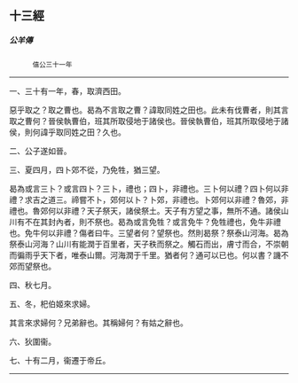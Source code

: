 

## 十三經

##### 公羊傳
　　　`僖公三十一年`

* * *

一、三十有一年，春，取濟西田。

惡乎取之？取之曹也。曷為不言取之曹？諱取同姓之田也。此未有伐曹者，則其言取之曹何？晉侯執曹伯，班其所取侵地于諸侯也。晉侯執曹伯，班其所取侵地于諸侯，則何諱乎取同姓之田？久也。

二、公子遂如晉。

三、夏四月，四卜郊不從，乃免牲，猶三望。

曷為或言三卜？或言四卜？三卜，禮也；四卜，非禮也。三卜何以禮？四卜何以非禮？求吉之道三。禘嘗不卜，郊何以卜？卜郊，非禮也。卜郊何以非禮？魯郊，非禮也。魯郊何以非禮？天子祭天，諸侯祭土。天子有方望之事，無所不通。諸侯山川有不在其封內者，則不祭也。曷為或言免牲？或言免牛？免牲禮也，免牛非禮也。免牛何以非禮？傷者曰牛。三望者何？望祭也。然則曷祭？祭泰山河海。曷為祭泰山河海？山川有能潤于百里者，天子秩而祭之。觸石而出，膚寸而合，不崇朝而徧雨乎天下者，唯泰山爾。河海潤于千里。猶者何？通可以已也。何以書？譏不郊而望祭也。

四、秋七月。

五、冬，𣏌伯姬來求婦。

其言來求婦何？兄弟辭也。其稱婦何？有姑之辭也。

六、狄圍衞。

七、十有二月，衞遷于帝丘。

* * *

